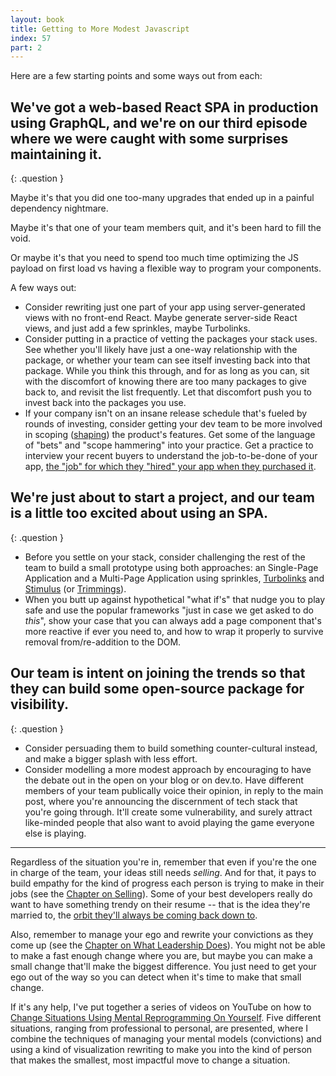 ```yaml
---
layout: book
title: Getting to More Modest Javascript
index: 57
part: 2
---
```


Here are a few starting points and some ways out from each:

## We've got a web-based React SPA in production using GraphQL, and we're on our third episode where we were caught with some surprises maintaining it.
{: .question }

Maybe it's that you did one too-many upgrades that ended up in a painful dependency nightmare.

Maybe it's that one of your team members quit, and it's been hard to fill the void.

Or maybe it's that you need to spend too much time optimizing the JS payload on first load vs having a flexible way to program your components.

A few ways out:

* Consider rewriting just one part of your app using server-generated views with no front-end React. Maybe generate server-side React views, and just add a few sprinkles, maybe Turbolinks.
* Consider putting in a practice of vetting the packages your stack uses. See whether you'll likely have just a one-way relationship with the package, or whether your team can see itself investing back into that package. While you think this through, and for as long as you can, sit with the discomfort of knowing there are too many packages to give back to, and revisit the list frequently. Let that discomfort push you to invest back into the packages you use.
* If your company isn't on an insane release schedule that's fueled by rounds of investing, consider getting your dev team to be more involved in scoping ([shaping][shapeup]) the product's features. Get some of the language of "bets" and "scope hammering" into your practice. Get a practice to interview your recent buyers to understand the job-to-be-done of your app, [the "job" for which they "hired" your app when they purchased it][jtbd-intro].

[shapeup]: https://basecamp.com/shapeup/
[jtbd-intro]: https://sharpen.page/jtbd/intro-to-jobs-to-be-done-through-examples/

## We're just about to start a project, and our team is a little too excited about using an SPA.
{: .question }

* Before you settle on your stack, consider challenging the rest of the team to build a small prototype using both approaches: an Single-Page Application and a Multi-Page Application using sprinkles, [Turbolinks][turbolinks] and [Stimulus][stimulus] (or [Trimmings][trimmings]).
* When you butt up against hypothetical "what if's" that nudge you to play safe and use the popular frameworks "just in case we get asked to do _this_", show your case that you can always add a page component that's more reactive if ever you need to, and how to wrap it properly to survive removal from/re-addition to the DOM.

[turbolinks]: https://github.com/turbolinks/turbolinks
[stimulus]: https://stimulusjs.org
[trimmings]: https://postlight.com/trackchanges/back-to-html-introducing-trimmings

## Our team is intent on joining the trends so that they can build some open-source package for visibility.
{: .question }

* Consider persuading them to build something counter-cultural instead, and make a bigger splash with less effort.
* Consider modelling a more modest approach by encouraging to have the debate out in the open on your blog or on dev.to. Have different members of your team publically voice their opinion, in reply to the main post, where you're announcing the discernment of tech stack that you're going through. It'll create some vulnerability, and surely attract like-minded people that also want to avoid playing the game everyone else is playing.

---

Regardless of the situation you're in, remember that even if you're the one in charge of the team, your ideas still needs _selling_. And for that, it pays to build empathy for the kind of progress each person is trying to make in their jobs (see the [Chapter on Selling][selling]). Some of your best developers really do want to have something trendy on their resume -- that is the idea they're married to, the [orbit they'll always be coming back down to][change-orbit].

[selling]: /book/part-1/learn-to-sell
[change-orbit]: https://sharpen.page/jtbd/changing-orbit-selling-your-idea/

Also, remember to manage your ego and rewrite your convictions as they come up (see the [Chapter on What Leadership Does][leadership]). You might not be able to make a fast enough change where you are, but maybe you can make a small change that'll make the biggest difference. You just need to get your ego out of the way so you can detect when it's time to make that small change.

[leadership]: /book/part-1/what-leadership-does

If it's any help, I've put together a series of videos on YouTube on how to [Change Situations Using Mental Reprogramming On Yourself][mental-reprogramming]. Five different situations, ranging from professional to personal, are presented, where I combine the techniques of managing your mental models (convictions) and using a kind of visualization rewriting to make you into the kind of person that makes the smallest, most impactful move to change a situation.

[mental-reprogramming]: https://www.youtube.com/watch?v=9juE2GI6gwo&list=PLsWRsvsqkNurMF8nWzWi7yAXM7G7phD-_
